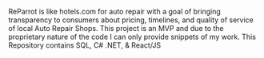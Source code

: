 ReParrot is like hotels.com for auto repair with a goal of bringing transparency to consumers about pricing, timelines, and quality of service of local Auto Repair Shops. This project is an MVP and due to the proprietary nature of the code I can only provide snippets of my work. This Repository contains SQL, C# .NET, & React/JS
